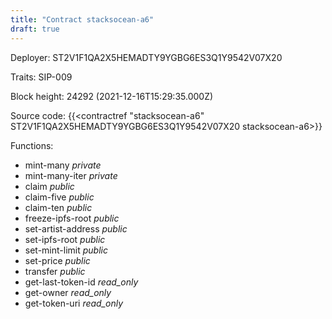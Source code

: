```yaml
---
title: "Contract stacksocean-a6"
draft: true
---
```

Deployer: ST2V1F1QA2X5HEMADTY9YGBG6ES3Q1Y9542V07X20

Traits:
SIP-009 



Block height: 24292 (2021-12-16T15:29:35.000Z)

Source code: {{<contractref "stacksocean-a6" ST2V1F1QA2X5HEMADTY9YGBG6ES3Q1Y9542V07X20 stacksocean-a6>}}

Functions:

* mint-many _private_
* mint-many-iter _private_
* claim _public_
* claim-five _public_
* claim-ten _public_
* freeze-ipfs-root _public_
* set-artist-address _public_
* set-ipfs-root _public_
* set-mint-limit _public_
* set-price _public_
* transfer _public_
* get-last-token-id _read_only_
* get-owner _read_only_
* get-token-uri _read_only_
